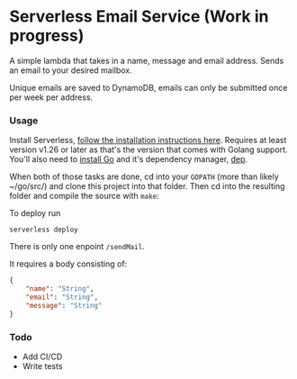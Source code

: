 # Serverless Email Service (Work in progress)

A simple lambda that takes in a name, message and email address.  Sends an email to your desired mailbox.

Unique emails are saved to DynamoDB, emails can only be submitted once per week per address.

### Usage

Install Serverless, [follow the installation instructions here](https://serverless.com/blog/anatomy-of-a-serverless-app/#setup).  Requires at least version v1.26 or later as that's the version that comes with Golang support.  You'll also need to [install Go](https://golang.org/doc/install) and it's dependency manager, [dep](https://github.com/golang/dep).

When both of those tasks are done, cd into your `GOPATH` (more than likely ~/go/src/) and clone this project into that folder.  Then cd into the resulting folder and compile the source with `make`:

To deploy run

```serverless deploy```

There is only one enpoint ```/sendMail```.  

It requires a body consisting of:
```json
{
    "name": "String",
    "email": "String",
    "message": "String"
}
```

### Todo

- Add CI/CD
- Write tests